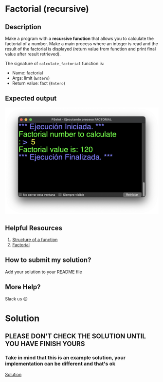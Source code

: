 # Factorial (recursive)

## Description

Make a program with a **recursive function** that allows you to calculate the factorial of a number. Make a main process where an integer is read and the result of the factorial is displayed (return value from function and print final value after result retrieved).

The signature of `calculate_factorial` function is:
- Name: factorial
- Args: limit (`Entero`)
- Return value: fact (`Entero`)

## Expected output

![expected](./../../../assets/ch_e06_expected.png 'Expected')

## Helpful Resources

1. [Structure of a function](../../e02/desc/)
2. [Factorial](https://es.wikipedia.org/wiki/Factorial)

## How to submit my solution?

Add your solution to your README file

## More Help?

Slack us 😉

# Solution

## PLEASE DON'T CHECK THE SOLUTION UNTIL YOU HAVE FINISH YOURS

### Take in mind that this is an example solution, your implementation can be different and that's ok

[Solution](../sol)
